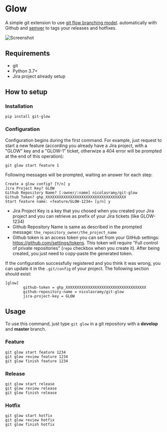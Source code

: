 # Glow
A simple git extension to use [git flow branching model](http://nvie.com/posts/a-successful-git-branching-model/). automatically with Github 
and [semver](https://semver.org/) to tags your releases and hotfixes.

![Screenshot](./images/screenshot-20210211-141619.png)

## Requirements

- git
- Python 3.7+
- Jira project already setup

## How to setup

### Installation

```shell
pip install git-glow
```

### Configuration

Configuration begins during the first command.
For example, just request to start a new feature (according you already have a Jira project, with a "GLOW" key and a "GLOW-1" ticket, otherwize a 404 error will be prompted at the end of this operation):

```shell
git glow start feature 1
```

Following messages will be prompted, waiting an answer for each step:

```shell
Create a glow config? [Y/n] y
Jira Project Key? GLOW
Github Repository Name? [:owner/:name] nicolasramy/git-glow
Github Token? ghp_XXXXXXXXXXXXXXXXXXXXXXXXXXXXXXXXXXXX
Start feature name: «feature/GLOW-1234» [y/n] y
```

- Jira Project Key is a key that you chosed when you created your Jira project and you can retrieve as prefix of your Jira tickets (like GLOW-1234)
- Github Repository Name is same as described in the prompted message: `the_repository_owner/the_project_name`
- Github token is an access token you can set from your GitHub settings: https://github.com/settings/tokens.
  This token will require "Full control of private repositories" (`repo` checkbox when you create it).
  After being created, you just need to copy-paste the generated token.

If the configuration successfully registered and you think it was wrong, you can update it in the `.git/config` of your project. The following section should exist:

```
[glow]
        github-token = ghp_XXXXXXXXXXXXXXXXXXXXXXXXXXXXXXXXXXXX
        github-repository-name = nicolasramy/git-glow
        jira-project-key = GLOW
```

## Usage

To use this command, just type ```git glow``` in a git repository
with a **develop** and **master** branch.

### Feature

```shell
git glow start feature 1234
git glow review feature 1234
git glow finish feature 1234
```

### Release

```shell
git glow start release
git glow review release
git glow finish release
```

### Hotfix

```shell
git glow start hotfix
git glow review hotfix
git glow finish hotfix
```
